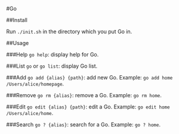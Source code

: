 #Go

##Install

Run `./init.sh` in the directory which you put Go in.

##Usage

###Help
`go help`: display help for Go.

###List
`go` or `go list`: display Go list.

###Add
`go add {alias} {path}`: add new Go. Example: `go add home /Users/alice/homepage`.

###Remove
`go rm {alias}`: remove a Go. Example: `go rm home`.

###Edit
`go edit {alias} {path}`: edit a Go. Example: `go edit home /Users/alice/home`.

###Search
`go ? {alias}`: search for a Go. Example: `go ? home`.
